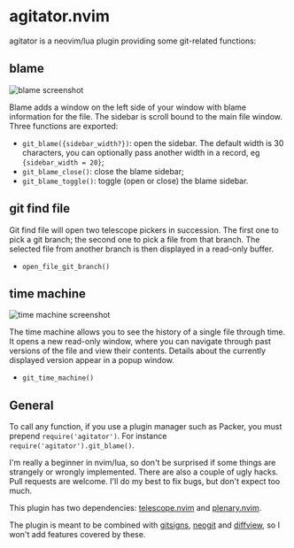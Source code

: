 # agitator.nvim

agitator is a neovim/lua plugin providing some git-related functions:

## blame

![blame screenshot](https://raw.githubusercontent.com/wiki/emmanueltouzery/agitator.nvim/blame.png)

Blame adds a window on the left side of your window with blame information for the file.
The sidebar is scroll bound to the main file window.
Three functions are exported:

* `git_blame({sidebar_width?})`: open the sidebar. The default width is 30 characters, you
  can optionally pass another width in a record, eg `{sidebar_width = 20}`;
* `git_blame_close()`: close the blame sidebar;
* `git_blame_toggle()`: toggle (open or close) the blame sidebar.

## git find file

Git find file will open two telescope pickers in succession. The first one to
pick a git branch; the second one to pick a file from that branch.
The selected file from another branch is then displayed in a read-only buffer.

* `open_file_git_branch()`

## time machine

![time machine screenshot](https://raw.githubusercontent.com/wiki/emmanueltouzery/agitator.nvim/time-machine.png)

The time machine allows you to see the history of a single file through time.
It opens a new read-only window, where you can navigate through
past versions of the file and view their contents.
Details about the currently displayed version appear in a popup window.

* `git_time_machine()`

## General

To call any function, if you use a plugin manager such as Packer, you must
prepend `require('agitator')`. For instance `require('agitator').git_blame()`.

I'm really a beginner in nvim/lua, so don't be surprised if some things are
strangely or wrongly implemented. There are also a couple of ugly hacks. Pull
requests are welcome. I'll do my best to fix bugs, but don't expect too much.

This plugin has two dependencies: [telescope.nvim](https://github.com/nvim-telescope/telescope.nvim/)
and [plenary.nvim](https://github.com/nvim-lua/plenary.nvim).

The plugin is meant to be combined with [gitsigns](https://github.com/lewis6991/gitsigns.nvim),
[neogit](https://github.com/TimUntersberger/neogit) and [diffview](https://github.com/sindrets/diffview.nvim),
so I won't add features covered by these.
